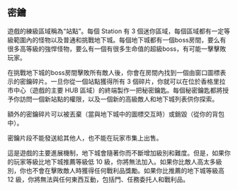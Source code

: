 ## 密鑰
遊戲的練級區域稱為“站點”。每個 Station 有 3 個迷你區域，每個區域都有一定等級範圍內的怪物以及普通和挑戰地下城。每個地下城都有一個boss房間，要么有很多高等級的強悍怪物，要么有一個有很多生命值的超級boss，有可能一擊擊敗玩家。

在挑戰地下城的boss房間擊敗所有敵人後，你會在房間內找到一個由窗口圖標表示的密鑰碎片。一旦你從一個站點獲得所有 3 個碎片，你就可以在位於香格里拉市中心（遊戲的主要 HUB 區域）的終端製作一把秘密鑰匙。每個秘密鑰匙都將授予你訪問一個新站點的權限，以及一個新的高級敵人和地下城列表供你探索。

額外的密鑰碎片可以被丟棄（當與地下城中的圖標交互時）或銷毀（從你的背包中）。

密鑰片段不能發送給其他人，也不能在玩家市集上出售。

這是遊戲的主要進展機制，地下城會隨著你而不斷增加級別和難度。但是，如果你的玩家等級比地下城推薦等級低 10 級，你將無法加入。如果你比敵人高太多級別，你也不會在擊敗敵人時獲得任何戰利品獎勵。如果你比推薦的地下城等級高 12 級，你將無法與任何東西互動，包括門、任務委托人和戰利品。
